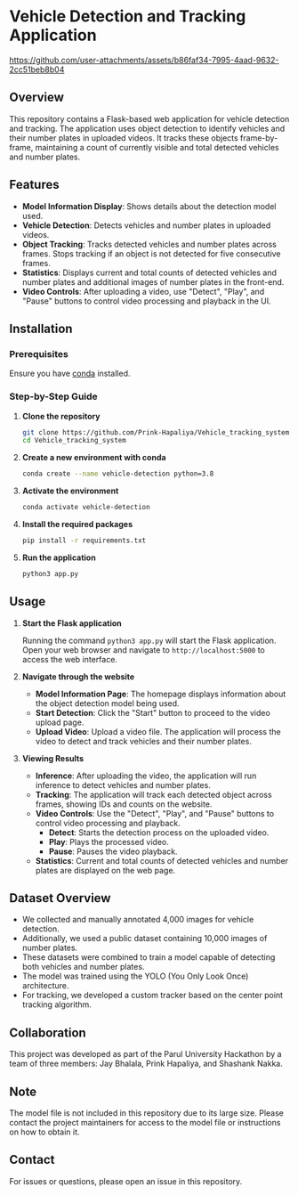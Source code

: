 # Vehicle Detection and Tracking Application

https://github.com/user-attachments/assets/b86faf34-7995-4aad-9632-2cc51beb8b04

## Overview

This repository contains a Flask-based web application for vehicle detection and tracking. The application uses object detection to identify vehicles and their number plates in uploaded videos. It tracks these objects frame-by-frame, maintaining a count of currently visible and total detected vehicles and number plates.

## Features

- **Model Information Display**: Shows details about the detection model used.
- **Vehicle Detection**: Detects vehicles and number plates in uploaded videos.
- **Object Tracking**: Tracks detected vehicles and number plates across frames. Stops tracking if an object is not detected for five consecutive frames.
- **Statistics**: Displays current and total counts of detected vehicles and number plates and additional images of number plates in the front-end.
- **Video Controls**: After uploading a video, use "Detect", "Play", and "Pause" buttons to control video processing and playback in the UI.

## Installation

### Prerequisites

Ensure you have [conda](https://docs.conda.io/en/latest/miniconda.html) installed.

### Step-by-Step Guide

1. **Clone the repository**

    ```sh
    git clone https://github.com/Prink-Hapaliya/Vehicle_tracking_system.git
    cd Vehicle_tracking_system
    ```

2. **Create a new environment with conda**

    ```sh
    conda create --name vehicle-detection python=3.8
    ```

3. **Activate the environment**

    ```sh
    conda activate vehicle-detection
    ```

4. **Install the required packages**

    ```sh
    pip install -r requirements.txt
    ```

5. **Run the application**

    ```sh
    python3 app.py
    ```

## Usage

1. **Start the Flask application**

    Running the command `python3 app.py` will start the Flask application. Open your web browser and navigate to `http://localhost:5000` to access the web interface.

2. **Navigate through the website**

    - **Model Information Page**: The homepage displays information about the object detection model being used.
    - **Start Detection**: Click the "Start" button to proceed to the video upload page.
    - **Upload Video**: Upload a video file. The application will process the video to detect and track vehicles and their number plates. 

3. **Viewing Results**

    - **Inference**: After uploading the video, the application will run inference to detect vehicles and number plates.
    - **Tracking**: The application will track each detected object across frames, showing IDs and counts on the website.
    - **Video Controls**: Use the "Detect", "Play", and "Pause" buttons to control video processing and playback.
        - **Detect**: Starts the detection process on the uploaded video.
        - **Play**: Plays the processed video.
        - **Pause**: Pauses the video playback.
    - **Statistics**: Current and total counts of detected vehicles and number plates are displayed on the web page.

## Dataset Overview

- We collected and manually annotated 4,000 images for vehicle detection.
- Additionally, we used a public dataset containing 10,000 images of number plates.
- These datasets were combined to train a model capable of detecting both vehicles and number plates.
- The model was trained using the YOLO (You Only Look Once) architecture.
- For tracking, we developed a custom tracker based on the center point tracking algorithm.

## Collaboration

This project was developed as part of the Parul University Hackathon by a team of three members: Jay Bhalala, Prink Hapaliya, and Shashank Nakka.

## Note

The model file is not included in this repository due to its large size. Please contact the project maintainers for access to the model file or instructions on how to obtain it.

## Contact

For issues or questions, please open an issue in this repository.
